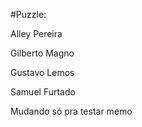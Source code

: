 #Puzzle:

Alley Pereira


Gilberto Magno


Gustavo Lemos


Samuel Furtado


Mudando só pra testar memo

